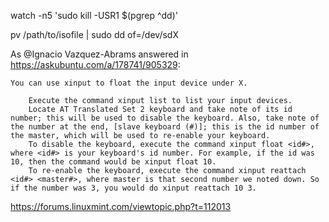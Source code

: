 watch -n5 'sudo kill -USR1 $(pgrep ^dd)'


pv /path/to/isofile | sudo dd of=/dev/sdX





As @Ignacio Vazquez-Abrams answered in https://askubuntu.com/a/178741/905329:

    You can use xinput to float the input device under X.

        Execute the command xinput list to list your input devices.
        Locate AT Translated Set 2 keyboard and take note of its id number; this will be used to disable the keyboard. Also, take note of the number at the end, [slave keyboard (#)]; this is the id number of the master, which will be used to re-enable your keyboard.
        To disable the keyboard, execute the command xinput float <id#>, where <id#> is your keyboard's id number. For example, if the id was 10, then the command would be xinput float 10.
        To re-enable the keyboard, execute the command xinput reattach <id#> <master#>, where master is that second number we noted down. So if the number was 3, you would do xinput reattach 10 3.


https://forums.linuxmint.com/viewtopic.php?t=112013
